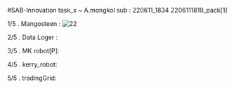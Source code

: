 #SAB-Innovation
task_x ~ A.mongkol 
sub : 220611_1834
2206111819_pack[1]

1/5 . Mangosteen : 
![22](https://user-images.githubusercontent.com/54813971/173587351-b2f44adc-f091-4f7a-8b3f-717f6e83d7e7.png)


2/5 . Data Loger : 

3/5 . MK robot[P]:

4/5 . kerry_robot: 

5/5 . tradingGrid:

